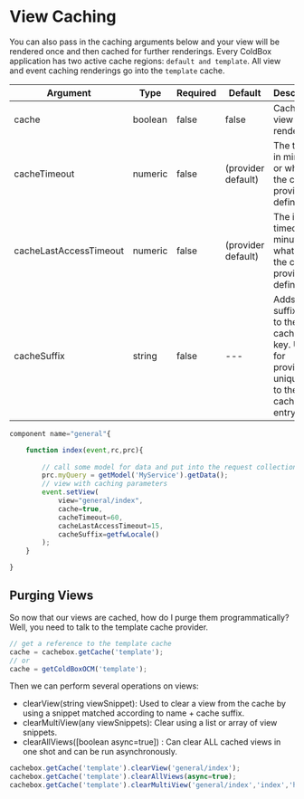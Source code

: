 # View Caching

You can also pass in the caching arguments below and your view will be rendered once and then cached for further renderings. Every ColdBox application has two active cache regions: `default and template`. All view and event caching renderings go into the `template` cache.

|Argument|Type|Required|Default|Description|
|--|--|--|--|--|
|cache|boolean|false|false|Cache the view to be rendered|
|cacheTimeout|numeric|false|(provider default)|The timeout in minutes or whatever the cache provider defines|
|cacheLastAccessTimeout |numeric|false|(provider default)|The idle timeout in minutes or whatever the cache provider defines|
|cacheSuffix|string|false|---|Adds a suffix key to the cached key. Used for providing uniqueness to the cacheable entry|

```js
component name="general"{

	function index(event,rc,prc){
	
		// call some model for data and put into the request collection
		prc.myQuery = getModel('MyService').getData();	
		// view with caching parameters
		event.setView(
		    view="general/index",
		    cache=true,
		    cacheTimeout=60,
		    cacheLastAccessTimeout=15,
		    cacheSuffix=getfwLocale()
		);
	}

}
```

## Purging Views

So now that our views are cached, how do I purge them programmatically? Well, you need to talk to the template cache provider.

```js
// get a reference to the template cache
cache = cachebox.getCache('template');
// or
cache = getColdBoxOCM('template');
```

Then we can perform several operations on views:
* clearView(string viewSnippet): Used to clear a view from the cache by using a snippet matched according to name + cache suffix.
* clearMultiView(any viewSnippets): Clear using a list or array of view snippets.
* clearAllViews([boolean async=true]) : Can clear ALL cached views in one shot and can be run asynchronously.

```js
cachebox.getCache('template').clearView('general/index');
cachebox.getCache('template').clearAllViews(async=true);
cachebox.getCache('template').clearMultiView('general/index','index','home');
```

